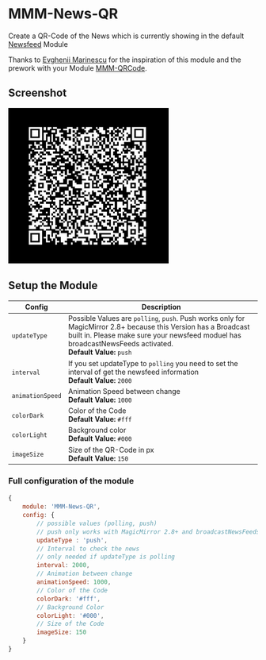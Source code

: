# MMM-News-QR
Create a QR-Code of the News which is currently showing in the default [Newsfeed](https://github.com/MichMich/MagicMirror/tree/master/modules/default/newsfeed "Newsfeed") Module

Thanks to [Evghenii Marinescu](https://github.com/MarinescuEvghenii "Evghenii Marinescu") for the inspiration of this module and the prework with your Module [MMM-QRCode](https://github.com/MarinescuEvghenii/MMM-QRCode "MMM-QRCode").

## Screenshot
![Screenshot of QR-code](news-qr.png)

## Setup the Module

Config | Description
--- | ---
`updateType` | Possible Values are `polling`, `push`. Push works only for MagicMirror 2.8+ because this Version has a Broadcast built in. Please make sure your newsfeed moduel has broadcastNewsFeeds activated.<br />**Default Value:** `push`
`interval` | If you set updateType to `polling` you need to set the interval of get the newsfeed information <br />**Default Value:** `2000`
`animationSpeed` | Animation Speed between change <br />**Default Value:** `1000`
`colorDark` | Color of the Code <br />**Default Value:** `#fff`
`colorLight` | Background color <br />**Default Value:** `#000`
`imageSize` | Size of the QR-Code in px <br />**Default Value:** `150`

### Full configuration of the module

```javascript
{
    module: 'MMM-News-QR',
    config: {
        // possible values (polling, push)
        // push only works with MagicMirror 2.8+ and broadcastNewsFeeds activated
        updateType : 'push',
        // Interval to check the news
        // only needed if updateType is polling
        interval: 2000,
        // Animation between change
        animationSpeed: 1000,
        // Color of the Code
        colorDark: '#fff',
        // Background Color
        colorLight: '#000',
        // Size of the Code
        imageSize: 150
    }
}
```
